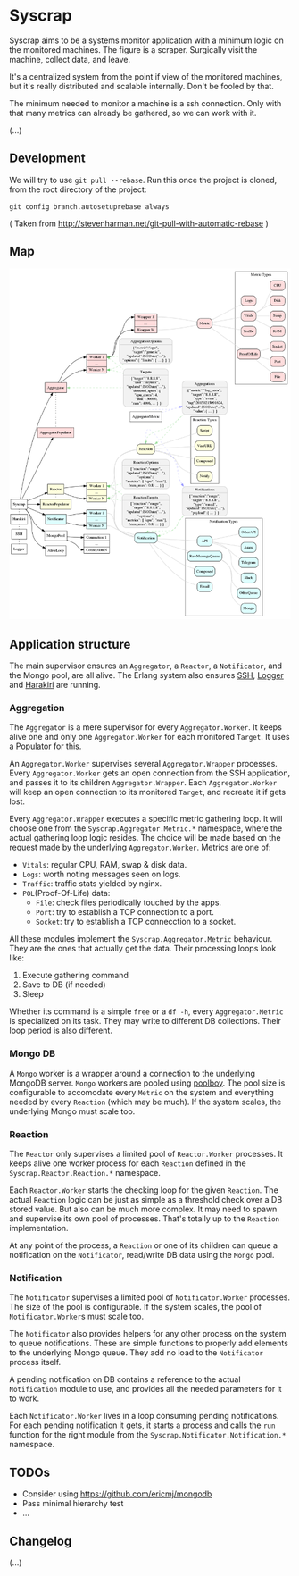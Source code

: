 
# Syscrap

Syscrap aims to be a systems monitor application with a minimum logic on the
monitored machines. The figure is a scraper. Surgically visit the machine,
collect data, and leave.

It's a centralized system from the point if view of the monitored machines, but
it's really distributed and scalable internally. Don't be fooled by that.

The minimum needed to monitor a machine is a ssh connection. Only with that
many metrics can already be gathered, so we can work with it.

(...)


## Development

We will try to use `git pull --rebase`.
Run this once the project is cloned, from the root directory of the project:

```
git config branch.autosetuprebase always
```
( Taken from http://stevenharman.net/git-pull-with-automatic-rebase )


## Map

![Map](/doc/syscrap.dot.png)

## Application structure

The main supervisor ensures an `Aggregator`, a `Reactor`, a `Notificator`,
and the Mongo pool, are all alive. The Erlang system also ensures
[SSH](http://www.erlang.org/doc/man/ssh.html),
[Logger](https://github.com/elixir-lang/elixir/tree/master/lib/logger) and
[Harakiri](https://github.com/rubencaro/harakiri) are running.


### Aggregation

The `Aggregator` is a mere supervisor for every `Aggregator.Worker`. It keeps
alive one and only one `Aggregator.Worker` for each monitored `Target`. It uses
a [Populator](https://github.com/rubencaro/populator) for this.

An `Aggregator.Worker` supervises several `Aggregator.Wrapper` processes. Every
`Aggregator.Worker` gets an open connection from the SSH application, and passes
it to its children `Aggregator.Wrapper`. Each `Aggregator.Worker` will keep
an open connection to its monitored `Target`, and recreate it if gets lost.

Every `Aggregator.Wrapper` executes a specific metric gathering loop. It will
choose one from the `Syscrap.Aggregator.Metric.*` namespace, where the
actual gathering loop logic resides. The choice will be made based on the
request made by the underlying `Aggregator.Worker`. Metrics are one of:

* `Vitals`: regular CPU, RAM, swap & disk data.
* `Logs`: worth noting messages seen on logs.
* `Traffic`: traffic stats yielded by nginx.
* `POL`(Proof-Of-Life) data:
  * `File`: check files periodically touched by the apps.
  * `Port`: try to establish a TCP connection to a port.
  * `Socket`: try to establish a TCP connecction to a socket.

All these modules implement the `Syscrap.Aggregator.Metric` behaviour. They are
the ones that actually get the data. Their processing loops look like:

1. Execute gathering command
2. Save to DB (if needed)
3. Sleep

Whether its command is a simple `free` or a `df -h`, every `Aggregator.Metric` is
specialized on its task. They may write to different DB collections. Their loop
period is also different.


### Mongo DB

A `Mongo` worker is a wrapper around a connection to the underlying MongoDB
server. `Mongo` workers are pooled using
[poolboy](https://github.com/devinus/poolboy). The pool size is configurable
to accomodate every `Metric` on the system and everything needed
by every `Reaction` (which may be much). If the system scales, the
underlying Mongo must scale too.


### Reaction

The `Reactor` only supervises a limited pool of `Reactor.Worker` processes.
It keeps alive one worker process for each `Reaction` defined in the
`Syscrap.Reactor.Reaction.*` namespace.

Each `Reactor.Worker` starts the checking loop for the given `Reaction`. The
actual `Reaction` logic can be just as simple as a threshold check over a DB
stored value. But also can be much more complex. It may need to spawn and
supervise its own pool of processes. That's totally up to the `Reaction`
implementation.

At any point of the process, a `Reaction` or one of its children can
queue a notification on the `Notificator`, read/write DB data using the `Mongo`
pool.


### Notification

The `Notificator` supervises a limited pool of `Notificator.Worker`
processes. The size of the pool is configurable. If the system scales, the
pool of `Notificator.Worker`s must scale too.

The `Notificator` also provides helpers for any other process on the system
to queue notifications. These are simple functions to properly add elements
to the underlying Mongo queue. They add no load to the `Notificator`
process itself.

A pending notification on DB contains a reference to the actual `Notification`
module to use, and provides all the needed parameters for it to work.

Each `Notificator.Worker` lives in a loop consuming pending notifications. For
each pending notification it gets, it starts a process and calls the `run`
function for the right module from the `Syscrap.Notificator.Notification.*`
namespace.


## TODOs

* Consider using https://github.com/ericmj/mongodb
* Pass minimal hierarchy test
* ...


## Changelog

(...)
